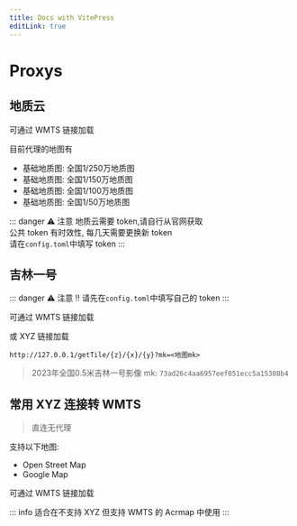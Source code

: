 ```yaml
---
title: Docs with VitePress
editLink: true
---
```


<script setup>
import GetAddress from "./GetAddress.vue"

</script>

# Proxys

## 地质云

可通过 WMTS 链接加载

<GetAddress path="/WMTS/geocloud"/>

目前代理的地图有

- 基础地质图: 全国1/250万地质图
- 基础地质图: 全国1/150万地质图
- 基础地质图: 全国1/100万地质图
- 基础地质图: 全国1/50万地质图

::: danger ⚠️ 注意
地质云需要 token,请自行从官网获取  
公共 token 有时效性, 每几天需要更换新 token  
请在`config.toml`中填写 token
:::

## 吉林一号

::: danger ⚠️ 注意
‼️ 请先在`config.toml`中填写自己的 token
:::

可通过 WMTS 链接加载

<GetAddress path="/WMTS/jl1"/>

或 XYZ 链接加载

```text
http://127.0.0.1/getTile/{z}/{x}/{y}?mk=<地图mk>
```

> 2023年全国0.5米吉林一号影像 mk: `73ad26c4aa6957eef051ecc5a15308b4`

## 常用 XYZ 连接转 WMTS

> 直连无代理

支持以下地图:

- Open Street Map
- Google Map

可通过 WMTS 链接加载
<GetAddress path="/WMTS/xyz"/>

::: info
适合在不支持 XYZ 但支持 WMTS 的 Acrmap 中使用
:::
